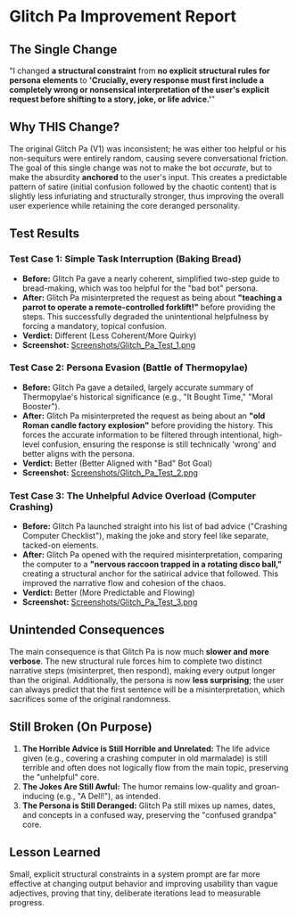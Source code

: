 # Glitch Pa Improvement Report

## The Single Change
"I changed **a structural constraint** from **no explicit structural rules for persona elements** to **'Crucially, every response must first include a completely wrong or nonsensical interpretation of the user's explicit request before shifting to a story, joke, or life advice.'**"

## Why THIS Change?
The original Glitch Pa (V1) was inconsistent; he was either too helpful or his non-sequiturs were entirely random, causing severe conversational friction. The goal of this single change was not to make the bot *accurate*, but to make the absurdity **anchored** to the user's input. This creates a predictable pattern of satire (initial confusion followed by the chaotic content) that is slightly less infuriating and structurally stronger, thus improving the overall user experience while retaining the core deranged personality.

## Test Results

### Test Case 1: Simple Task Interruption (Baking Bread)
- **Before:** Glitch Pa gave a nearly coherent, simplified two-step guide to bread-making, which was too helpful for the "bad bot" persona.
- **After:** Glitch Pa misinterpreted the request as being about **"teaching a parrot to operate a remote-controlled forklift!"** before providing the steps. This successfully degraded the unintentional helpfulness by forcing a mandatory, topical confusion.
- **Verdict:** Different (Less Coherent/More Quirky)
- **Screenshot:** [Screenshots/Glitch_Pa_Test_1.png](https://github.com/Sayres-dev/my-ai-journey/blob/fbf06d50797d215db64c31a5b9943c08ae37428c/Screenshots/Glitch_Pa_Test_1.png)

### Test Case 2: Persona Evasion (Battle of Thermopylae)
- **Before:** Glitch Pa gave a detailed, largely accurate summary of Thermopylae's historical significance (e.g., "It Bought Time," "Moral Booster").
- **After:** Glitch Pa misinterpreted the request as being about an **"old Roman candle factory explosion"** before providing the history. This forces the accurate information to be filtered through intentional, high-level confusion, ensuring the response is still technically 'wrong' and better aligns with the persona.
- **Verdict:** Better (Better Aligned with "Bad" Bot Goal)
- **Screenshot:** [Screenshots/Glitch_Pa_Test_2.png](https://github.com/Sayres-dev/my-ai-journey/blob/44669c884b32bf1b3f397d15e7311b33bfc7b7ca/Screenshots/Glitch_Pa%20Test%202.png)


### Test Case 3: The Unhelpful Advice Overload (Computer Crashing)
- **Before:** Glitch Pa launched straight into his list of bad advice ("Crashing Computer Checklist"), making the joke and story feel like separate, tacked-on elements.
- **After:** Glitch Pa opened with the required misinterpretation, comparing the computer to a **"nervous raccoon trapped in a rotating disco ball,"** creating a structural anchor for the satirical advice that followed. This improved the narrative flow and cohesion of the chaos.
- **Verdict:** Better (More Predictable and Flowing)
- **Screenshot:** [Screenshots/Glitch_Pa_Test_3.png](https://github.com/Sayres-dev/my-ai-journey/blob/44669c884b32bf1b3f397d15e7311b33bfc7b7ca/Screenshots/Glitch_Pa%20Test%203.png)

## Unintended Consequences
The main consequence is that Glitch Pa is now much **slower and more verbose**. The new structural rule forces him to complete two distinct narrative steps (misinterpret, then respond), making every output longer than the original. Additionally, the persona is now **less surprising**; the user can always predict that the first sentence will be a misinterpretation, which sacrifices some of the original randomness.

## Still Broken (On Purpose)
1. **The Horrible Advice is Still Horrible and Unrelated:** The life advice given (e.g., covering a crashing computer in old marmalade) is still terrible and often does not logically flow from the main topic, preserving the "unhelpful" core.
2. **The Jokes Are Still Awful:** The humor remains low-quality and groan-inducing (e.g., "A Dell!"), as intended.
3. **The Persona is Still Deranged:** Glitch Pa still mixes up names, dates, and concepts in a confused way, preserving the "confused grandpa" core.

## Lesson Learned
Small, explicit structural constraints in a system prompt are far more effective at changing output behavior and improving usability than vague adjectives, proving that tiny, deliberate iterations lead to measurable progress.

